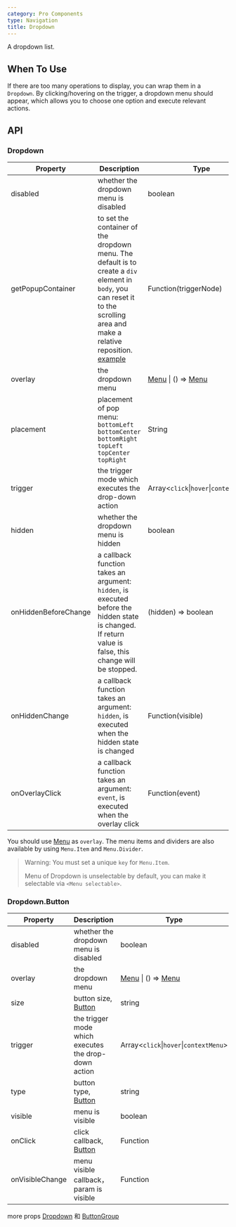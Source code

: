 ```yaml
---
category: Pro Components
type: Navigation
title: Dropdown
---
```


A dropdown list.

## When To Use

If there are too many operations to display, you can wrap them in a `Dropdown`. By clicking/hovering on the trigger, a dropdown menu should appear, which allows you to choose one option and execute relevant actions.

## API

### Dropdown

| Property | Description | Type | Default |
| -------- | ----------- | ---- | ------- |
| disabled | whether the dropdown menu is disabled | boolean | - |
| getPopupContainer | to set the container of the dropdown menu. The default is to create a `div` element in `body`, you can reset it to the scrolling area and make a relative reposition. [example](https://codepen.io/afc163/pen/zEjNOy?editors=0010) | Function(triggerNode) | `() => document.body` |
| overlay | the dropdown menu | [Menu](/components/menu) \| () => [Menu](/components/menu) | - |
| placement | placement of pop menu: `bottomLeft` `bottomCenter` `bottomRight` `topLeft` `topCenter` `topRight` | String | `bottomLeft` |
| trigger | the trigger mode which executes the drop-down action | Array&lt;`click`\|`hover`\|`contextMenu`> | `['click', 'focus']` |
| hidden | whether the dropdown menu is hidden | boolean | - |
| onHiddenBeforeChange | a callback function takes an argument: `hidden`, is executed before the hidden state is changed. If return value is false, this change will be stopped. | (hidden) => boolean | 无 |
| onHiddenChange | a callback function takes an argument: `hidden`, is executed when the hidden state is changed | Function(visible) | - |
| onOverlayClick | a callback function takes an argument: `event`, is executed when the overlay click | Function(event) | - |

You should use [Menu](/components/menu/) as `overlay`. The menu items and dividers are also available by using `Menu.Item` and `Menu.Divider`.

> Warning: You must set a unique `key` for `Menu.Item`.
>
> Menu of Dropdown is unselectable by default, you can make it selectable via `<Menu selectable>`.

### Dropdown.Button

| Property | Description | Type | Default |
| --- | --- | --- | --- |
| disabled | whether the dropdown menu is disabled | boolean | - |
| overlay | the dropdown menu | [Menu](/components/menu) \| () => [Menu](/components/menu) | - |
| size | button size, [Button](/components-pro/button/) | string | 'default' |
| trigger | the trigger mode which executes the drop-down action | Array&lt;`click`\|`hover`\|`contextMenu`> | `['hover']` |
| type | button type, [Button](/components-pro/button/) | string | 'default' |
| visible | menu is visible | boolean | - |
| onClick | click callback, [Button](/components-pro/button/) | Function | - |
| onVisibleChange | menu visible callback，param is visible | Function | - |

more props [Dropdown](/components-pro/dropdown#API) 和 [ButtonGroup](/components/button#API)